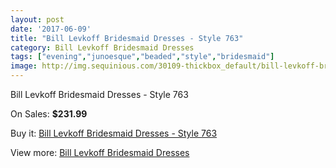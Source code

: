```yaml
---
layout: post
date: '2017-06-09'
title: "Bill Levkoff Bridesmaid Dresses - Style 763"
category: Bill Levkoff Bridesmaid Dresses
tags: ["evening","junoesque","beaded","style","bridesmaid"]
image: http://img.sequinious.com/30109-thickbox_default/bill-levkoff-bridesmaid-dresses-style-763.jpg
---
```

Bill Levkoff Bridesmaid Dresses - Style 763

On Sales: **$231.99**
<a href="https://www.sequinious.com/bill-levkoff-bridesmaid-dresses/4183-bill-levkoff-bridesmaid-dresses-style-763.html"><amp-img layout="responsive" width="600" height="600" src="//img.sequinious.com/30109-thickbox_default/bill-levkoff-bridesmaid-dresses-style-763.jpg" alt="Bill Levkoff Bridesmaid Dresses - Style 763 0" /></a>
<a href="https://www.sequinious.com/bill-levkoff-bridesmaid-dresses/4183-bill-levkoff-bridesmaid-dresses-style-763.html"><amp-img layout="responsive" width="600" height="600" src="//img.sequinious.com/30110-thickbox_default/bill-levkoff-bridesmaid-dresses-style-763.jpg" alt="Bill Levkoff Bridesmaid Dresses - Style 763 1" /></a>

Buy it: [Bill Levkoff Bridesmaid Dresses - Style 763](https://www.sequinious.com/bill-levkoff-bridesmaid-dresses/4183-bill-levkoff-bridesmaid-dresses-style-763.html "Bill Levkoff Bridesmaid Dresses - Style 763")

View more: [Bill Levkoff Bridesmaid Dresses](https://www.sequinious.com/38-bill-levkoff-bridesmaid-dresses "Bill Levkoff Bridesmaid Dresses")